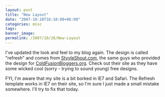 ```yaml
---
layout: post
title: "New Layout"
date: "2007-10-28T16:10:00+06:00"
categories: misc 
tags: 
banner_image: 
permalink: /2007/10/28/New-Layout
---
```


I've updated the look and feel to my blog again. The design is called "refresh" and comes from <a href="http://www.styleshout.com">StyyleShout.com</a>, the same guys who provided the design for <a href="http://www.coldfusionbloggers.org">ColdFusionBloggers.org</a>. Check out their site as they have some wicked cool (sorry - trying to sound young) free designs. 

FYI, I'm aware that my site is a bit borked in IE7 and Safari. The Refresh template works in IE7 on their site, so I'm sure I just made a small mistake somewhere. I'll try to fix that today.